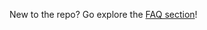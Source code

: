 New to the repo? Go explore the [FAQ section](https://github.com/Microsoft/ALAppExtensions/blob/master/FAQ.md)!
